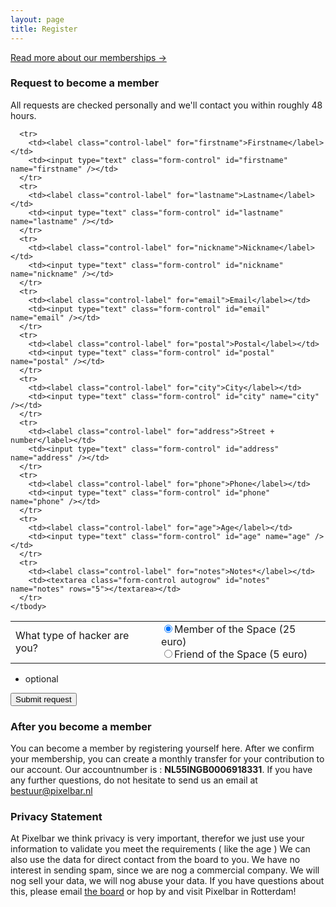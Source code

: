 ```yaml
---
layout: page
title: Register
---
```


<p class="message">
  <a href="/about">Read more about our memberships →</a>
</p>

### Request to become a member

All requests are checked personally and we'll contact you within roughly 48 hours.

<script src='https://www.google.com/recaptcha/api.js'></script>


<form id="register">
  <table>
    <tbody>
      <tr>
        <td><label class="control-label">What type of hacker are you?</label></td>
        <td>
          <input type="radio" name="membertype" value="member" id="member" checked><label class="control-label" for="member">Member of the Space (25 euro)</label></input> <br />
          <input type="radio" name="membertype" value="friend" id="friend"><label class="control-label" for="friend">Friend of the Space (5 euro)</label></input>
        </td>
      </tr>

      <tr>
        <td><label class="control-label" for="firstname">Firstname</label></td>
        <td><input type="text" class="form-control" id="firstname" name="firstname" /></td>
      </tr>
      <tr>
        <td><label class="control-label" for="lastname">Lastname</label></td>
        <td><input type="text" class="form-control" id="lastname" name="lastname" /></td>
      </tr>
      <tr>
        <td><label class="control-label" for="nickname">Nickname</label></td>
        <td><input type="text" class="form-control" id="nickname" name="nickname" /></td>
      </tr>
      <tr>
        <td><label class="control-label" for="email">Email</label></td>
        <td><input type="text" class="form-control" id="email" name="email" /></td>
      </tr>
      <tr>
        <td><label class="control-label" for="postal">Postal</label></td>
        <td><input type="text" class="form-control" id="postal" name="postal" /></td>
      </tr>
      <tr>
        <td><label class="control-label" for="city">City</label></td>
        <td><input type="text" class="form-control" id="city" name="city" /></td>
      </tr>
      <tr>
        <td><label class="control-label" for="address">Street + number</label></td>
        <td><input type="text" class="form-control" id="address" name="address" /></td>
      </tr>
      <tr>
        <td><label class="control-label" for="phone">Phone</label></td>
        <td><input type="text" class="form-control" id="phone" name="phone" /></td>
      </tr>
      <tr>
        <td><label class="control-label" for="age">Age</label></td>
        <td><input type="text" class="form-control" id="age" name="age" /></td>
      </tr>
      <tr>
        <td><label class="control-label" for="notes">Notes*</label></td>
        <td><textarea class="form-control autogrow" id="notes" name="notes" rows="5"></textarea></td>
      </tr>
    </tbody>
  </table>

  * optional

  <div class="form-group">
    <div class="g-recaptcha" data-sitekey="6LfB9xQTAAAAAGpgaOV8KdVuE04PA6gl5ha07w5w" style="-moz-transform:scale(0.77); -ms-transform:scale(0.77); -o-transform:scale(0.77); -moz-transform-origin:0; -ms-transform-origin:0; -o-transform-origin:0; -webkit-transform:scale(0.77); transform:scale(0.77); -webkit-transform-origin:0 0; transform-origin:0; filter: progid:DXImageTransform.Microsoft.Matrix(M11=0.77,M12=0,M21=0,M22=0.77,SizingMethod='auto expand');" ></div>
  </div>

  <div class="form-group">
    <button type="submit" class="btn btn-success">Submit request</button>
  </div>
</form>

### After you become a member

You can become a member by registering yourself here. After we confirm your membership, you can create a monthly transfer for your contribution to our account. Our accountnumber is : <b>NL55INGB0006918331</b>. If you have any further questions, do not hesitate to send us an email at <a href="mailto:bestuur@pixelbar.nl">bestuur@pixelbar.nl</a>

### Privacy Statement

At Pixelbar we think privacy is very important, therefor we just use your information to validate you meet the requirements ( like the age ) We can also use the data for direct contact from the board to you. We have no interest in sending spam, since we are nog a commercial company. We will nog sell your data, we will nog abuse your data. If you have questions about this, please email <a href="mailto:bestuur@pixelbar.nl">the board</a> or hop by and visit Pixelbar in Rotterdam!
